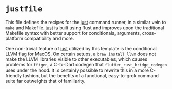 # `justfile`

This file defines the recipes for the [just] command runner, in a similar vein to `make` and Makefile. [just] is built using Rust and improves upon the traditional Makefile syntax with better support for
conditionals, arguments, cross-platform compatibility and more.

One non-trivial feature of [just] utilized by this template is the
conditional LLVM flag for MacOS. On certain setups, a `brew install llvm` does not make the LLVM libraries visible to other executables, which causes problems for `ffigen`, a C-to-Dart codegen that `flutter_rust_bridge_codegen` uses under the hood. It is certainly possible to rewrite this in a more C-friendly fashion, but the benefits of a functional, easy-to-grok command suite far outweights that of familiarity.

[just]: https://github.com/casey/just